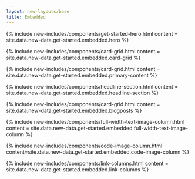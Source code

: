 ```yaml
---
layout: new-layouts/base
title: Embedded
---
```


<div class="get-started">

<!-- Hero -->

{% include new-includes/components/get-started-hero.html content = site.data.new-data.get-started.embedded.hero %}

<!-- Runs on many embedded platforms -->

{% include new-includes/components/card-grid.html content = site.data.new-data.get-started.embedded.card-grid %}

<!-- Explore example projects -->

{% include new-includes/components/card-grid.html content = site.data.new-data.get-started.embedded.primary-content %}

<!-- Dive into Embedded Swift -->

{% include new-includes/components/headline-section.html content = site.data.new-data.get-started.embedded.headline-section %}

<!-- Read the blog -->

{% include new-includes/components/card-grid.html content = site.data.new-data.get-started.embedded.blogposts %}

<!-- Ergonomic and performant -->

{% include new-includes/components/full-width-text-image-column.html content = site.data.new-data.get-started.embedded.full-width-text-image-column %}

<!-- Squeeze into the smallest places -->

{% include new-includes/components/code-image-column.html content=site.data.new-data.get-started.embedded.code-image-column %}

<!-- Resources -->

{% include new-includes/components/link-columns.html content = site.data.new-data.get-started.embedded.link-columns %}

</div>
